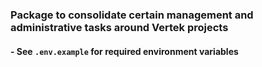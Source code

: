 ### Package to consolidate certain management and administrative tasks around Vertek projects

#### - See `.env.example` for required environment variables
